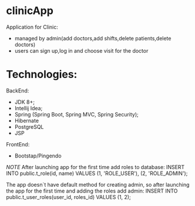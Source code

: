 # clinicApp
Application for Clinic: 

- managed by admin(add doctors,add shifts,delete patients,delete doctors)
- users can sign up,log in and choose visit for the doctor


# Technologies:
BackEnd:
- JDK 8+;
- Intellij Idea;
- Spring (Spring Boot, Spring MVC, Spring Security);
- Hibernate
- PostgreSQL
- JSP


FrontEnd:
- Bootstap/Pingendo


*NOTE*
After launching app for the first time add roles to database:
INSERT INTO public.t_role(id, name)
  VALUES (1, 'ROLE_USER'), (2, 'ROLE_ADMIN'); 


The app doesn`t have default method for creating admin, so after launching the app for the first time and adding the roles add admin:
INSERT INTO public.t_user_roles(user_id, roles_id)
  VALUES (1, 2);


